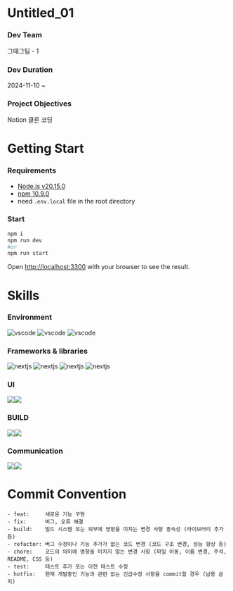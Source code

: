 # Untitled_01

### Dev Team

그때그팀 - 1

### Dev Duration

2024-11-10 ~

### Project Objectives

Notion 클론 코딩

# Getting Start

### Requirements

- [Node.js v20.15.0](https://nodejs.org/en/blog/release/v20.15.0)
- [npm 10.9.0](https://www.npmjs.com/package/npm?activeTab=versions)
- need `.env.local` file in the root directory

### Start

```bash
npm i
npm run dev
#or
npm run start
```

Open [http://localhost:3300](http://localhost:3300) with your browser to see the result.

# Skills

### Environment

![vscode](https://skillicons.dev/icons?i=vscode "vscode")
![vscode](https://skillicons.dev/icons?i=git "git")
![vscode](https://skillicons.dev/icons?i=github "github")

### Frameworks & libraries

![nextjs](https://go-skill-icons.vercel.app/api/icons?i=nextjs "Next.js")
![nextjs](https://go-skill-icons.vercel.app/api/icons?i=ts "Typescript")
![nextjs](https://go-skill-icons.vercel.app/api/icons?i=reactquery "ReactQueary")
![nextjs](https://go-skill-icons.vercel.app/api/icons?i=zustand "Zustand")

### UI

<img src="https://img.shields.io/badge/Tailwind CSS-06B6D4?style=for-the-badge&logo=tailwindCSS&logoColor=white"/><img src="https://img.shields.io/badge/shadcn/ui-000000?style=for-the-badge&logo=shadcnui&logoColor=white">

### BUILD

<img src="https://img.shields.io/badge/npm-CB3837?style=for-the-badge&logo=npm&logoColor=white"/><img src="https://img.shields.io/badge/Webpack-8DD6F9?style=for-the-badge&logo=webpack&logoColor=black">

### Communication

<img src="https://img.shields.io/badge/Notion-000000?style=for-the-badge&logo=notion&logoColor=white"/><img src="https://img.shields.io/badge/Postman-FF6C37?style=for-the-badge&logo=postman&logoColor=white"/>

# Commit Convention

```
- feat:     새로운 기능 구현
- fix:      버그, 오류 해결
- build:    빌드 시스템 또는 외부에 영향을 미치는 변경 사항 종속성 (라이브러리 추가 등)
- refactor: 버그 수정이나 기능 추가가 없는 코드 변경 (코드 구조 변경, 성능 향상 등)
- chore:    코드의 의미에 영향을 미치지 않는 변경 사항 (파일 이동, 이름 변경, 주석, README, CSS 등)
- test:     테스트 추가 또는 이전 테스트 수정
- hotfix:   현재 개발중인 기능과 관련 없는 긴급수정 사항을 commit할 경우 (남용 금지)
```
